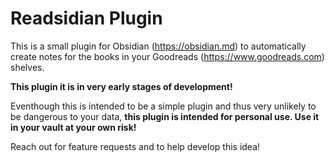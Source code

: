 # Readsidian Plugin

This is a small plugin for Obsidian (https://obsidian.md) to automatically create notes for the books in your Goodreads (https://www.goodreads.com) shelves.


**This plugin it is in very early stages of development!**

Eventhough this is intended to be a simple plugin and thus very unlikely to be dangerous to your data, **this plugin is intended for personal use. Use it in your vault at your own risk!**

Reach out for feature requests and to help develop this idea!



